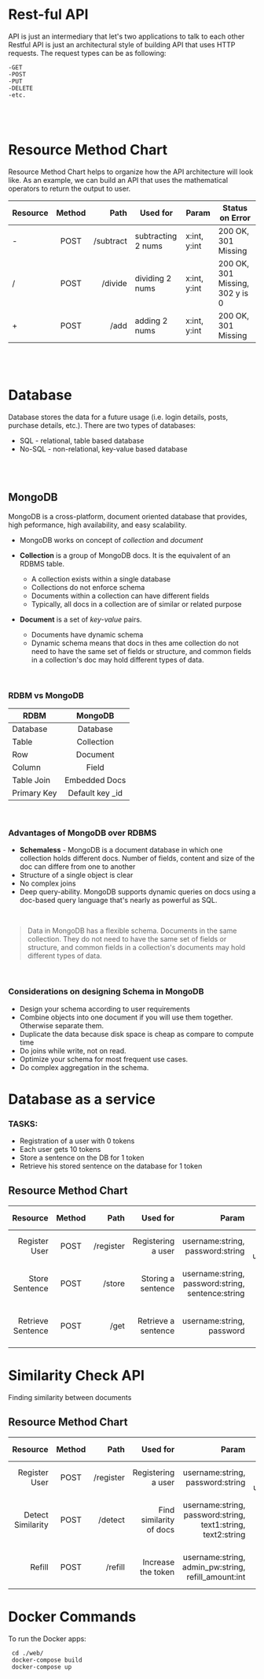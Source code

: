 # Rest-ful API

API is just an intermediary that let's two applications to talk to each other
Restful API is just an architectural style of building API that uses HTTP requests. The request types can be as following:

    -GET
    -POST
    -PUT
    -DELETE
    -etc.
<br/>
<br/>

# Resource Method Chart
Resource Method Chart helps to organize how the API architecture will look like.
As an example, we can build an API that uses the mathematical operators to return the output to user.

| Resource      | Method        | Path  | Used for      | Param        | Status on Error | 
| ------------- |:-------------:| -----:| --------------| -----------  | --------------- |
| -             | POST          | /subtract| subtracting 2 nums | x:int, y:int | 200 OK, 301 Missing |
| /             | POST          | /divide  | dividing 2 nums | x:int, y:int | 200 OK, 301 Missing, 302 y is 0 |
| +             | POST          | /add  | adding 2 nums | x:int, y:int | 200 OK, 301 Missing |

<br/>
<br/>


# Database
Database stores the data for a future usage (i.e. login details, posts, purchase details, etc.).
There are two types of databases:

* SQL - relational, table based database
* No-SQL - non-relational, key-value based database

<br/>
<br/>

## MongoDB

MongoDB is a cross-platform, document oriented database that provides, high peformance, high availability, and easy scalability. 
* MongoDB works on concept of _collection_ and _document_
* **Collection** is a group of MongoDB docs. It is the equivalent of an RDBMS table. 
    * A collection exists within a single database
    * Collections do not enforce schema
    * Documents within a collection can have different fields
    * Typically, all docs in a collection are of similar or related purpose

* **Document** is a set of _key-value_ pairs. 
    * Documents have dynamic schema
    * Dynamic schema means that docs in thes ame collection do not need to have the same set of fields or structure, and common fields in a collection's doc may hold different types of data.

<br/>

### RDBM vs MongoDB
| RDBM          | MongoDB           | 
| ------------- |:-----------------:| 
| Database      | Database          | 
| Table         | Collection        |
| Row           | Document          | 
| Column        | Field             | 
| Table Join    | Embedded Docs     | 
| Primary Key   | Default key _id   | 

<br/>

### Advantages of MongoDB over RDBMS
* **Schemaless** - MongoDB is a document database in which one collection holds different docs. Number of fields, content and size of the doc can differe from one to another
* Structure of a single object is clear
* No complex joins
* Deep query-ability. MongoDB supports dynamic queries on docs using a doc-based query language that's nearly as powerful as SQL. 

<br/>

> Data in MongoDB has a flexible schema. Documents in the same collection. They do not need to have the same set of fields or structure, and common fields in a collection's documents may hold different types of data.

<br/>

### Considerations on designing Schema in MongoDB
* Design your schema according to user requirements
* Combine objects into one document if you will use them together. Otherwise separate them.
* Duplicate the data because disk space is  cheap as compare to compute time
* Do joins while write, not on read.
* Optimize your schema for most frequent use cases.
* Do complex aggregation in the schema.



# Database as a service

### TASKS: 
- Registration of a user with 0 tokens
- Each user gets 10 tokens
- Store a sentence on the DB for 1 token
- Retrieve his stored sentence on the database for 1 token

## Resource Method Chart

| Resource         | Method        | Path     | Used for              | Param                                              | Status on Error                             | 
| ----------------:|:-------------:| --------:| ---------------------:| --------------------------------------------------:| -------------------------------------------:|
| Register User    | POST          | /register| Registering a user    | username:string, password:string                   | 200 OK, 301 Missing username/pass           |
| Store Sentence   | POST          | /store   | Storing a sentence    | username:string, password:string, sentence:string  | 200 OK, 301 out of token, 302 invalid login |
| Retrieve Sentence| POST           | /get     | Retrieve a sentence   | username:string, password                          | 200 OK, 301 out of token, 302 invalid login |




# Similarity Check API
Finding similarity between documents

## Resource Method Chart

| Resource         | Method        | Path         | Used for                  | Param                                              | Status on Error                             | 
| ----------------:|:-------------:| ------------:| -------------------------:| --------------------------------------------------:| -------------------------------------------:|
| Register User    | POST          | /register    | Registering a user        | username:string, password:string                   | 200 OK, 301 Missing username/pass           |
| Detect Similarity| POST          | /detect      | Find similarity of docs   | username:string, password:string, text1:string, text2:string  | 200 OK, 301 out of token, 302 invalid login, 303 out of token    |
| Refill           | POST          | /refill      | Increase the token        | username:string, admin_pw:string, refill_amount:int| 200 OK, 301 out of token, 304 invalid admin login |




# Docker Commands
To run the Docker apps:

  ```
   cd ./web/
   docker-compose build
   docker-compose up
   
  ```
 

